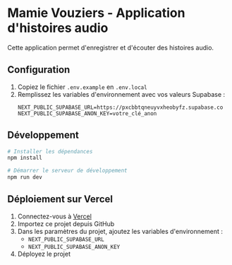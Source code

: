 # Mamie Vouziers - Application d'histoires audio

Cette application permet d'enregistrer et d'écouter des histoires audio.

## Configuration

1. Copiez le fichier `.env.example` en `.env.local`
2. Remplissez les variables d'environnement avec vos valeurs Supabase :
   ```
   NEXT_PUBLIC_SUPABASE_URL=https://pxcbbtqneuyvxheobyfz.supabase.co
   NEXT_PUBLIC_SUPABASE_ANON_KEY=votre_clé_anon
   ```

## Développement

```bash
# Installer les dépendances
npm install

# Démarrer le serveur de développement
npm run dev
```

## Déploiement sur Vercel

1. Connectez-vous à [Vercel](https://vercel.com)
2. Importez ce projet depuis GitHub
3. Dans les paramètres du projet, ajoutez les variables d'environnement :
   - `NEXT_PUBLIC_SUPABASE_URL`
   - `NEXT_PUBLIC_SUPABASE_ANON_KEY`
4. Déployez le projet
